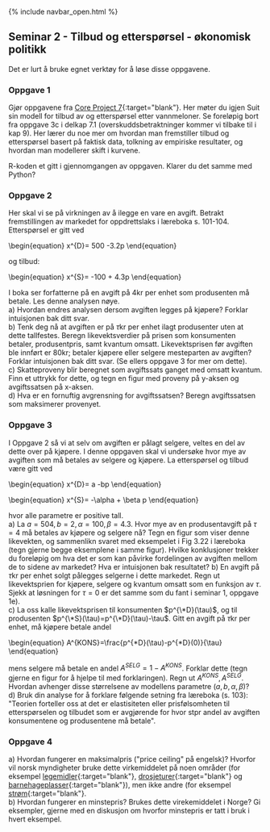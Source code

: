 {% include navbar_open.html %}

## Seminar 2 - Tilbud og etterspørsel - økonomisk politikk   

Det er lurt å bruke egnet verktøy for å løse disse oppgavene.   

### Oppgave 1   

Gjør oppgavene fra [Core Project 7](https://www.core-econ.org/doing-economics/book/text/07-01.html#introduction){:target="blank"}. Her møter du igjen Suit sin modell for tilbud av og etterspørsel etter vannmeloner. Se foreløpig bort fra oppgave 3c i delkap 7.1 (overskuddsbetraktninger kommer vi tilbake til i kap 9). Her lærer du noe mer om hvordan man fremstiller tilbud og etterspørsel basert på faktisk data, tolkning av empiriske resultater, og hvordan man modellerer skift i kurvene.       

R-koden et gitt i gjennomgangen av oppgaven. Klarer du det samme med Python?

### Oppgave 2   

Her skal vi se på virkningen av å ilegge en vare en avgift. Betrakt fremstillingen av markedet for oppdrettslaks i læreboka s. 101-104. Etterspørsel er gitt ved


\begin{equation}
   x^{D}= 500 -3.2p
\end{equation}

og tilbud:


\begin{equation}
   x^{S}= -100 + 4.3p
\end{equation}

I boka ser forfatterne på en avgift på 4kr per enhet som produsenten må betale. Les denne analysen nøye.  
a) Hvordan endres analysen dersom avgiften legges på kjøpere? Forklar intuisjonen bak ditt svar.   
b) Tenk deg nå at avgiften er på $\tau$kr per enhet ilagt produsenter uten at dette tallfestes. Beregn likevektsverdier på prisen som konsumenten betaler, produsentpris, samt kvantum omsatt. Likevektsprisen før avgiften ble innført er 80kr; betaler kjøpere eller selgere mesteparten av avgiften? Forklar intuisjonen bak ditt svar. (Se ellers oppgave 3 for mer om dette).    
c) Skatteproveny blir beregnet som avgiftssats ganget med omsatt kvantum. Finn et uttrykk for dette, og tegn en figur med proveny på y-aksen og avgiftssatsen på x-aksen.   
d) Hva er en fornuftig avgrensning for avgiftssatsen? Beregn avgiftssatsen som maksimerer provenyet.


### Oppgave 3   

I Oppgave 2 så vi at selv om avgiften er pålagt selgere, veltes en del av dette over på kjøpere. I denne oppgaven skal vi undersøke hvor mye av avgiften som må betales av selgere og kjøpere. La etterspørsel og tilbud være gitt ved


\begin{equation}
   x^{D}= a -bp
\end{equation}



\begin{equation}
   x^{S}= -\alpha + \beta p
\end{equation}

hvor alle parametre er positive tall.   
a) La $a=504, b=2, \alpha=100, \beta=4.3$. Hvor mye av en produsentavgift på $\tau=4$ må betales av kjøpere og selgere nå? Tegn en figur som viser denne likevekten, og sammenlikn svaret med eksempelet i Fig 3.22 i læreboka (tegn gjerne begge eksemplene i samme figur). Hvilke konklusjoner trekker du foreløpig om hva det er som kan påvirke fordelingen av avgiften mellom de to sidene av markedet? Hva er intuisjonen bak resultatet?
b) En avgift på $\tau$kr per enhet solgt pålegges selgerne i dette markedet. Regn ut likevektsprien for kjøpere, selgere og kvantum omsatt som en funksjon av $\tau$. Sjekk at løsningen for $\tau =0$ er det samme som du fant i seminar 1, oppgave 1e).   
c) La oss kalle likevektsprisen til konsumenten $p^{\*D}(\tau)$, og til produsenten $p^{\*S}(\tau)=p^{\*D}(\tau)-\tau$. Gitt en avgift på $\tau$kr per enhet, må kjøpere betale andel

\begin{equation}
   A^{KONS}=\frac{p^{\*D}(\tau)-p^{\*D}(0)}{\tau}
\end{equation}

mens selgere må betale en andel $A^{SELG}=1-A^{KONS}$. Forklar dette (tegn gjerne en figur for å hjelpe til med forklaringen). Regn ut $A^{KONS}, A^{SELG}$. Hvordan avhenger disse størrelsene av modellens parametre ($a,b,\alpha,\beta$)?   
d) Bruk din analyse for å forklare følgende setning fra læreboka (s. 103): "Teorien forteller oss at det er elastisiteten eller prisfølsomheten til etterspørselen og tilbudet som er avgjørende for hvor stpr andel av avgiften konsumentene og produsentene må betale".



### Oppgave 4   

a) Hvordan fungerer en maksimalpris ("price ceiling" på engelsk)? Hvorfor vil norsk myndigheter bruke dette virkemiddelet på noen områder (for eksempel [legemidler](https://www.regjeringen.no/no/tema/helse-og-omsorg/legemidler/innsikt/prisregulering/id226506/){:target="blank"}, [drosjeturer](https://konkurransetilsynet.no/tema/drosje/prisregulering-og-maksimalpriser/){:target="blank"} og [barnehageplasser](https://www.regjeringen.no/no/aktuelt/200-000-smabarnsfamiliar-far-billigare-barnehage/id2884980/){:target="blank"}), men ikke andre (for eksempel [strøm](https://www.stortinget.no/no/Saker-og-publikasjoner/Sporsmal/Skriftlige-sporsmal-og-svar/Skriftlig-sporsmal/?qid=87148&utm_medium=rss&utm_source=www.stortinget.no&utm_campaign=Olje-%20og%20energiministeren%20(besvarte%20skriftlige%20sp%C3%B8rsm%C3%A5l)){:target="blank"}.   
b) Hvordan fungerer en minstepris? Brukes dette virekemiddelet i Norge? Gi eksempler, gjerne med en diskusjon om hvorfor minstepris er tatt i bruk i hvert eksempel.   









